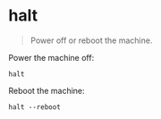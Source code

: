 halt
====

> Power off or reboot the machine.

Power the machine off:

    halt

Reboot the machine:

    halt --reboot
